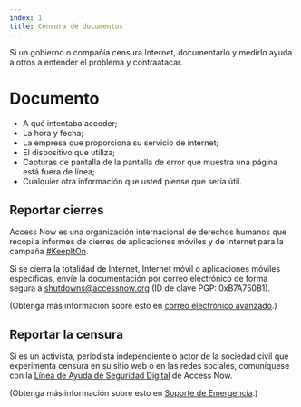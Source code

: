 ```yaml
---
index: 1
title: Censura de documentos
---
```

Si un gobierno o compañía censura Internet, documentarlo y medirlo ayuda a otros a entender el problema y contraatacar.

# Documento

*   A qué intentaba acceder;
*   La hora y fecha;
*   La empresa que proporciona su servicio de internet;
*   El dispositivo que utiliza;
*   Capturas de pantalla de la pantalla de error que muestra una página está fuera de línea;
*   Cualquier otra información que usted piense que sería útil.

## Reportar cierres

Access Now es una organización internacional de derechos humanos que recopila informes de cierres de aplicaciones móviles y de Internet para la campaña [#KeepItOn](https://www.accessnow.org/keepiton/).

Si se cierra la totalidad de Internet, Internet móvil o aplicaciones móviles específicas, envíe la documentación por correo electrónico de forma segura a shutdowns@accessnow.org (ID de clave PGP: 0xB7A750B1).

(Obtenga más información sobre esto en [correo electrónico avanzado](umbrella://communications/email/advanced).)

## Reportar la censura

Si es un activista, periodista independiente o actor de la sociedad civil que experimenta censura en su sitio web o en las redes sociales, comuníquese con la [Línea de Ayuda de Seguridad Digital](https://www.accessnow.org/help/#contact-us) de Access Now.

(Obtenga más información sobre esto en [Soporte de Emergencia](umbrella://emergency-support).)
